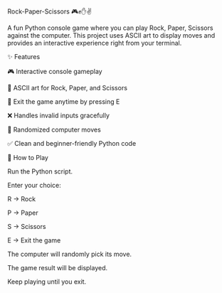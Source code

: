 Rock-Paper-Scissors 🎮✊✋✌️

A fun Python console game where you can play Rock, Paper, Scissors against the computer.
This project uses ASCII art to display moves and provides an interactive experience right from your terminal.

✨ Features

🎮 Interactive console gameplay

🎨 ASCII art for Rock, Paper, and Scissors

🚪 Exit the game anytime by pressing E

❌ Handles invalid inputs gracefully

🤖 Randomized computer moves

✅ Clean and beginner-friendly Python code

🚀 How to Play

Run the Python script.

Enter your choice:

R → Rock

P → Paper

S → Scissors

E → Exit the game

The computer will randomly pick its move.

The game result will be displayed.

Keep playing until you exit.
